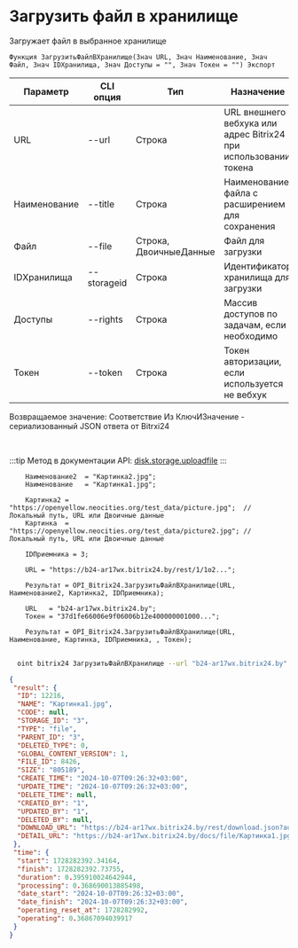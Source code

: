﻿---
sidebar_position: 1
---

# Загрузить файл в хранилище
 Загружает файл в выбранное хранилище



`Функция ЗагрузитьФайлВХранилище(Знач URL, Знач Наименование, Знач Файл, Знач IDХранилища, Знач Доступы = "", Знач Токен = "") Экспорт`

  | Параметр | CLI опция | Тип | Назначение |
  |-|-|-|-|
  | URL | --url | Строка | URL внешнего вебхука или адрес Bitrix24 при использовании токена |
  | Наименование | --title | Строка | Наименование файла с расширением для сохранения |
  | Файл | --file | Строка, ДвоичныеДанные | Файл для загрузки |
  | IDХранилища | --storageid | Строка | Идентификатор хранилища для загрузки |
  | Доступы | --rights | Строка | Массив доступов по задачам, если необходимо |
  | Токен | --token | Строка | Токен авторизации, если используется не вебхук |

  
  Возвращаемое значение:   Соответствие Из КлючИЗначение - сериализованный JSON ответа от Bitrxi24

<br/>

:::tip
Метод в документации API: [disk.storage.uploadfile](https://dev.1c-bitrix.ru/rest_help/disk/storage/disk_storage_uploadfile.php)
:::
<br/>


```bsl title="Пример кода"
    Наименование2  = "Картинка2.jpg";
    Наименование   = "Картинка1.jpg";

    Картинка2 = "https://openyellow.neocities.org/test_data/picture.jpg";  // Локальный путь, URL или Двоичные данные
    Картинка  = "https://openyellow.neocities.org/test_data/picture2.jpg"; // Локальный путь, URL или Двоичные данные

    IDПриемника = 3;

    URL = "https://b24-ar17wx.bitrix24.by/rest/1/1o2...";

    Результат = OPI_Bitrix24.ЗагрузитьФайлВХранилище(URL, Наименование2, Картинка2, IDПриемника);

    URL   = "b24-ar17wx.bitrix24.by";
    Токен = "37d1fe66006e9f06006b12e400000001000...";

    Результат = OPI_Bitrix24.ЗагрузитьФайлВХранилище(URL, Наименование, Картинка, IDПриемника, , Токен);
```



```sh title="Пример команды CLI"
    
  oint bitrix24 ЗагрузитьФайлВХранилище --url "b24-ar17wx.bitrix24.by" --title %title% --file %file% --storageid %storageid% --rights %rights% --token "b9df7366006e9f06006b12e400000001000..."

```

```json title="Результат"
{
 "result": {
  "ID": 12216,
  "NAME": "Картинка1.jpg",
  "CODE": null,
  "STORAGE_ID": "3",
  "TYPE": "file",
  "PARENT_ID": "3",
  "DELETED_TYPE": 0,
  "GLOBAL_CONTENT_VERSION": 1,
  "FILE_ID": 8426,
  "SIZE": "805189",
  "CREATE_TIME": "2024-10-07T09:26:32+03:00",
  "UPDATE_TIME": "2024-10-07T09:26:32+03:00",
  "DELETE_TIME": null,
  "CREATED_BY": "1",
  "UPDATED_BY": "1",
  "DELETED_BY": null,
  "DOWNLOAD_URL": "https://b24-ar17wx.bitrix24.by/rest/download.json?auth=f08c0367006e9f06006b12e4000000010000072858e80ae95fa77cadd8ee34e8bbb7c9&token=disk%7CaWQ9MTIyMTYmXz1NcHhkbWRqbWFSUm1OWTZwMk84Q3hWekY4S2VRQjZxNA%3D%3D%7CImRvd25sb2FkfGRpc2t8YVdROU1USXlNVFltWHoxTmNIaGtiV1JxYldGU1VtMU9XVFp3TWs4NFEzaFdla1k0UzJWUlFqWnhOQT09fGYwOGMwMzY3MDA2ZTlmMDYwMDZiMTJlNDAwMDAwMDAxMDAwMDA3Mjg1OGU4MGFlOTVmYTc3Y2FkZDhlZTM0ZThiYmI3Yzki.G%2FRQCko1GqzEgUztHJtFvPLjfJi6UpvCKlpNjjGNVuE%3D",
  "DETAIL_URL": "https://b24-ar17wx.bitrix24.by/docs/file/Картинка1.jpg"
 },
 "time": {
  "start": 1728282392.34164,
  "finish": 1728282392.73755,
  "duration": 0.395910024642944,
  "processing": 0.368690013885498,
  "date_start": "2024-10-07T09:26:32+03:00",
  "date_finish": "2024-10-07T09:26:32+03:00",
  "operating_reset_at": 1728282992,
  "operating": 0.36867094039917
 }
}
```

